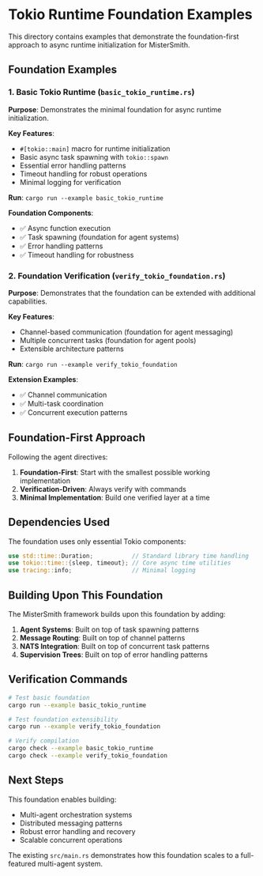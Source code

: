 # Tokio Runtime Foundation Examples

This directory contains examples that demonstrate the foundation-first approach to async runtime initialization for MisterSmith.

## Foundation Examples

### 1. Basic Tokio Runtime (`basic_tokio_runtime.rs`)

**Purpose**: Demonstrates the minimal foundation for async runtime initialization.

**Key Features**:
- `#[tokio::main]` macro for runtime initialization
- Basic async task spawning with `tokio::spawn`
- Essential error handling patterns
- Timeout handling for robust operations
- Minimal logging for verification

**Run**: `cargo run --example basic_tokio_runtime`

**Foundation Components**:
- ✅ Async function execution
- ✅ Task spawning (foundation for agent systems)
- ✅ Error handling patterns
- ✅ Timeout handling for robustness

### 2. Foundation Verification (`verify_tokio_foundation.rs`)

**Purpose**: Demonstrates that the foundation can be extended with additional capabilities.

**Key Features**:
- Channel-based communication (foundation for agent messaging)
- Multiple concurrent tasks (foundation for agent pools)
- Extensible architecture patterns

**Run**: `cargo run --example verify_tokio_foundation`

**Extension Examples**:
- ✅ Channel communication
- ✅ Multi-task coordination
- ✅ Concurrent execution patterns

## Foundation-First Approach

Following the agent directives:

1. **Foundation-First**: Start with the smallest possible working implementation
2. **Verification-Driven**: Always verify with commands
3. **Minimal Implementation**: Build one verified layer at a time

## Dependencies Used

The foundation uses only essential Tokio components:

```rust
use std::time::Duration;           // Standard library time handling
use tokio::time::{sleep, timeout}; // Core async time utilities
use tracing::info;                 // Minimal logging
```

## Building Upon This Foundation

The MisterSmith framework builds upon this foundation by adding:

1. **Agent Systems**: Built on top of task spawning patterns
2. **Message Routing**: Built on top of channel patterns
3. **NATS Integration**: Built on top of concurrent task patterns
4. **Supervision Trees**: Built on top of error handling patterns

## Verification Commands

```bash
# Test basic foundation
cargo run --example basic_tokio_runtime

# Test foundation extensibility
cargo run --example verify_tokio_foundation

# Verify compilation
cargo check --example basic_tokio_runtime
cargo check --example verify_tokio_foundation
```

## Next Steps

This foundation enables building:
- Multi-agent orchestration systems
- Distributed messaging patterns
- Robust error handling and recovery
- Scalable concurrent operations

The existing `src/main.rs` demonstrates how this foundation scales to a full-featured multi-agent system.